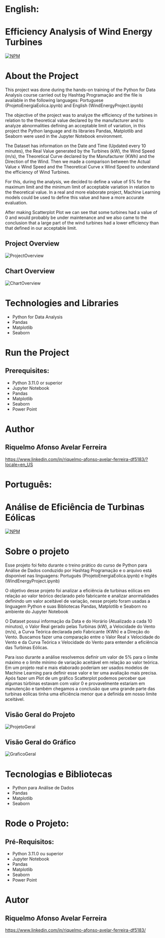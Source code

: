 # English:
# Efficiency Analysis of Wind Energy Turbines
[![NPM](https://img.shields.io/npm/l/react)](https://github.com/RiquelmoFerreira/Wind_Energy_Project/blob/main/LICENSE)

# About the Project

This project was done during the hands-on training of the Python for Data Analysis course carried out by Hashtag Programação and the file is available in the following languages: Portuguese (ProjetoEnergiaEolica.ipynb) and English (WindEnergyProject.ipynb)

The objective of the project was to analyze the efficiency of the turbines in relation to the theoretical value declared by the manufacturer and to analyze abnormalities defining an acceptable limit of variation, in this project the Python language and its libraries Pandas, Matplotlib and Seaborn were used in the Jupyter Notebook environment.

The Dataset has information on the Date and Time (Updated every 10 minutes), the Real Value generated by the Turbines (kW), the Wind Speed (m/s), the Theoretical Curve declared by the Manufacturer (KWh) and the Direction of the Wind. Then we made a comparison between the Actual Value x Wind Speed and the Theoretical Curve x Wind Speed to understand the efficiency of Wind Turbines.

For this, during the analysis, we decided to define a value of 5% for the maximum limit and the minimum limit of acceptable variation in relation to the theoretical value. In a real and more elaborate project, Machine Learning models could be used to define this value and have a more accurate evaluation.

After making Scatterplot Plot we can see that some turbines had a value of 0 and would probably be under maintenance and we also came to the conclusion that a large part of the wind turbines had a lower efficiency than that defined in our acceptable limit.

## Project Overview
![ProjectOverview](https://github.com/RiquelmoFerreira/Wind_Energy_Project/blob/main/Imagem1.png)

## Chart Overview
![ChartOverview](https://github.com/RiquelmoFerreira/Wind_Energy_Project/blob/main/Imagem2.png)

# Technologies and Libraries

- Python for Data Analysis
- Pandas
- Matplotlib
- Seaborn

# Run the Project
## Prerequisites:
- Python 3.11.0 or superior
- Jupyter Notebook
- Pandas
- Matplotlib
- Seaborn
- Power Point

# Author
## Riquelmo Afonso Avelar Ferreira

https://www.linkedin.com/in/riquelmo-afonso-avelar-ferreira-df5183/?locale=en_US
#

# Português: 
# Análise de Eficiência de Turbinas Eólicas
[![NPM](https://img.shields.io/npm/l/react)](https://github.com/RiquelmoFerreira/Wind_Energy_Project/blob/main/LICENSE)

# Sobre o projeto

Esse projeto foi feito durante o treino prático do curso de Python para Análise de Dados conduzido por Hashtag Programação e o arquivo está disponível nas linguagens: Português (ProjetoEnergiaEolica.ipynb) e Inglês (WindEnergyProject.ipynb)

O objetivo desse projeto foi analizar a eficiência de turbinas eólicas em relação ao valor teórico declarado pelo fabricante e analizar anormalidades definindo um valor aceitável de variação, nesse projeto foram usadas a linguagem Python e suas Bibliotecas Pandas, Matplotlib e Seaborn no ambiente do Jupyter Notebook

O Dataset possui informação da Data e do Horário (Atualizado a cada 10 minutos), o Valor Real gerado pelas Turbinas (kW), a Velocidade do Vento (m/s), a Curva Teórica declarada pelo Fabricante (KWh) e a Direção do Vento. Buscamos fazer uma comparação entre o Valor Real x Velocidade do Vento e da Curva Teórica x Velocidade do Vento para entender a eficiência das Turbinas Eólicas.

Para isso durante a análise resolvemos definir um valor de 5% para o limite máximo e o limite mínimo de variação aceitável em relação ao valor teórica. Em um projeto real e mais elaborado poderiam ser usados modelos de Machine Learning para definir esse valor e ter uma avaliação mais precisa. Após fazer um Plot de um gráfico Scatterplot podemos perceber que algumas túrbinas estavam com valor 0 e provavelmente estariam em manutenção e também chegamos a conclusão que uma grande parte das turbinas eólicas tinha uma eficiência menor que a definida em nosso limite aceitável.

## Visão Geral do Projeto
![ProjetoGeral](https://github.com/RiquelmoFerreira/Wind_Energy_Project/blob/main/Imagem1.png)

## Visão Geral do Gráfico
![GraficoGeral](https://github.com/RiquelmoFerreira/Wind_Energy_Project/blob/main/Imagem2.png)

# Tecnologias e Bibliotecas

- Python para Análise de Dados
- Pandas
- Matplotlib
- Seaborn

# Rode o Projeto:
## Pré-Requisitos:
- Python 3.11.0 ou superior
- Jupyter Notebook
- Pandas
- Matplotlib
- Seaborn
- Power Point

# Autor
## Riquelmo Afonso Avelar Ferreira

https://www.linkedin.com/in/riquelmo-afonso-avelar-ferreira-df5183/
